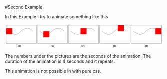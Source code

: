 #Second Example

In this Example I try to animate something like this

![Animnation](https://raw.githubusercontent.com/cantado/AnimationCompare/master/animation2/animation.png "Animation")

The numbers under the pictures are the seconds of the animation.
The duration of the animation is 4 seconds and it repeats.

This animation is not possible in with pure css.


